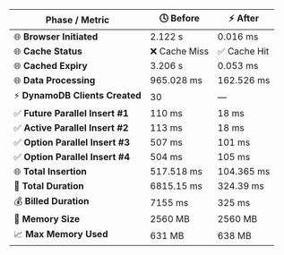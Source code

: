 | Phase / Metric                     | 🕓 Before                               | ⚡ After                              |
|------------------------------------|------------------------------------------|---------------------------------------|
| 🌐 **Browser Initiated**            | 2.122 s                                  | 0.016 ms                              |
| 🌐 **Cache Status**                 | ❌ Cache Miss                               | ✅ Cache Hit                           |
| 🌐 **Cached Expiry**                | 3.206 s                                  | 0.053 ms                              |
| 🌐 **Data Processing**              | 965.028 ms                               | 162.526 ms                            |
| ⚡ **DynamoDB Clients Created**     | 30                                       | —                                     |
| ✅ **Future Parallel Insert #1**    | 110 ms                                  | 18 ms                                 |
| ✅ **Active Parallel Insert #2**    | 113 ms                                  | 18 ms                                 |
| ✅ **Option Parallel Insert #3**    | 507 ms                                  | 101 ms                                |
| ✅ **Option Parallel Insert #4**    | 504 ms                                  | 105 ms                                |
| 🌐 **Total Insertion**              | 517.518 ms                               | 104.365 ms                            |
| 🧮 **Total Duration**               | 6815.15 ms                               | 324.39 ms                             |
| 💰 **Billed Duration**              | 7155 ms                                 | 325 ms                                |
| 🧠 **Memory Size**                  | 2560 MB                                 | 2560 MB                               |
| 📈 **Max Memory Used**              | 631 MB                                  | 638 MB                                |
